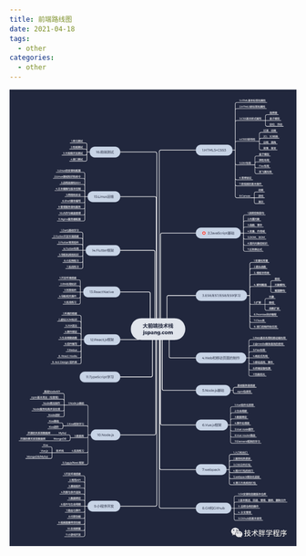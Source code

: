 ```yaml
---
title: 前端路线图
date: 2021-04-18
tags:
  - other
categories:
  - other
---
```


<Boxx/>

![前端路线](../../.vuepress/public/routeMap.png)
